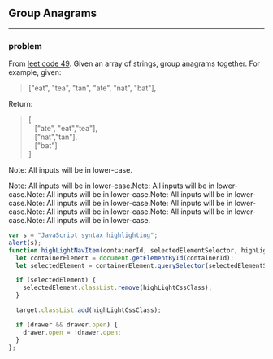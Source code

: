 ## Group Anagrams
---
### problem

From [leet code 49](https://leetcode.com/problems/anagrams/). Given an array of strings, group anagrams together. For example, given: 

> ["eat", "tea", "tan", "ate", "nat", "bat"], 

Return:

> [  
&nbsp;&nbsp;&nbsp;["ate", "eat","tea"],  
&nbsp;&nbsp;&nbsp;["nat","tan"],  
&nbsp;&nbsp;&nbsp;["bat"]  
]

Note: All inputs will be in lower-case.

Note: All inputs will be in lower-case.Note: All inputs will be in lower-case.Note: All inputs will be in lower-case.Note: All inputs will be in lower-case.Note: All inputs will be in lower-case.Note: All inputs will be in lower-case.Note: All inputs will be in lower-case.Note: All inputs will be in lower-case.Note: All inputs will be in lower-case.

```javascript
var s = "JavaScript syntax highlighting";
alert(s);
function highLightNavItem(containerId, selectedElementSelector, highLightCssClass, target) {
  let containerElement = document.getElementById(containerId);
  let selectedElement = containerElement.querySelector(selectedElementSelector);

  if (selectedElement) {
    selectedElement.classList.remove(highLightCssClass);
  }

  target.classList.add(highLightCssClass);

  if (drawer && drawer.open) {
    drawer.open = !drawer.open;
  }
};
```